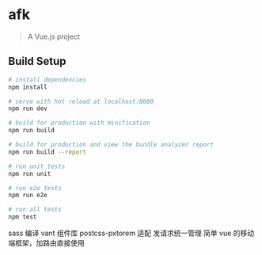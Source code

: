# afk

> A Vue.js project

## Build Setup

```bash
# install dependencies
npm install

# serve with hot reload at localhost:8080
npm run dev

# build for production with minification
npm run build

# build for production and view the bundle analyzer report
npm run build --report

# run unit tests
npm run unit

# run e2e tests
npm run e2e

# run all tests
npm test
```

sass 编译
vant 组件库
postcss-pxtorem 适配
发请求统一管理
简单 vue 的移动端框架，加路由直接使用
